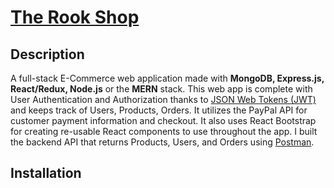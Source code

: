 # [The Rook Shop](https://therookshop.herokuapp.com/ "The Rook Shop")

## Description
A full-stack E-Commerce web application made with **MongoDB, Express.js, React/Redux, Node.js** or the **MERN** stack. This web app is complete with User Authentication and Authorization thanks to [JSON Web Tokens (JWT)](https://jwt.io/ "JWT") and keeps track of Users, Products, Orders. It utilizes the PayPal API for customer payment information and checkout. It also uses React Bootstrap for creating re-usable React components to use throughout the app. I built the backend API that returns Products, Users, and Orders using [Postman](https://www.postman.com/ "Postman").

## Installation
